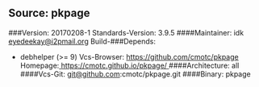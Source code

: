 Source: pkpage 
------------- 

###Version: 20170208-1
Standards-Version: 3.9.5
####Maintainer: idk <eyedeekay@i2pmail.org>
Build-###Depends:
  * debhelper (>= 9)
Vcs-Browser: https://github.com/cmotc/pkpage
Homepage:[ https://cmotc.github.io/pkpage/ ](https://cmotc.github.io/pkpage/)
####Architecture: all
####Vcs-Git: git@github.com:cmotc/pkpage.git
####Binary: pkpage
